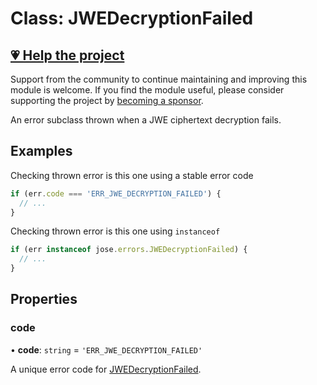 # Class: JWEDecryptionFailed

## [💗 Help the project](https://github.com/sponsors/panva)

Support from the community to continue maintaining and improving this module is welcome. If you find the module useful, please consider supporting the project by [becoming a sponsor](https://github.com/sponsors/panva).

An error subclass thrown when a JWE ciphertext decryption fails.

## Examples

Checking thrown error is this one using a stable error code

```js
if (err.code === 'ERR_JWE_DECRYPTION_FAILED') {
  // ...
}
```

Checking thrown error is this one using `instanceof`

```js
if (err instanceof jose.errors.JWEDecryptionFailed) {
  // ...
}
```

## Properties

### code

• **code**: `string` = `'ERR_JWE_DECRYPTION_FAILED'`

A unique error code for [JWEDecryptionFailed](JWEDecryptionFailed.md).
